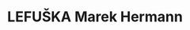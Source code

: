 ---
id: 361ed268-ddd3-4327-9c61-13d5c2b524c6
title: "LEFUŠKA Marek Hermann"
price: 100000
year: 2012
description: "Cílem projektu je založit tradici pravidelné letní fulnecké školy (LEFUŠKY), vzdělávací akce pro širokou veřejnost se zaměřením na výchovu předškolních dětí, osobní rozvoj a komunitní rozvoj (co všechno můžeme dělat, aby se nám na malém městě žilo společně dobře). Díky nadačnímu příspěvku budou moci zájemcům přednášet špičkoví lektoři z celé ČR."
kouskovani: false
locationName: undefined
position:
  lng: 17.9135027904641
  lat: 49.71428001171857
---